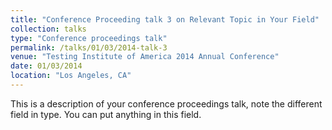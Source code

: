 ```yaml
---
title: "Conference Proceeding talk 3 on Relevant Topic in Your Field"
collection: talks
type: "Conference proceedings talk"
permalink: /talks/01/03/2014-talk-3
venue: "Testing Institute of America 2014 Annual Conference"
date: 01/03/2014
location: "Los Angeles, CA"
---
```


This is a description of your conference proceedings talk, note the different field in type. You can put anything in this field.
